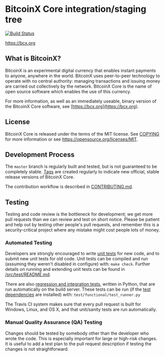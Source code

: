 BitcoinX Core integration/staging tree
=====================================

[![Build Status](https://travis-ci.org/bitcoinx-project/bitcoinx.svg?branch=master)](https://travis-ci.org/bitcoinx/bitcoinx)

https://bcx.org

What is BitcoinX?
----------------

BitcoinX is an experimental digital currency that enables instant payments to
anyone, anywhere in the world. BitcoinX uses peer-to-peer technology to operate
with no central authority: managing transactions and issuing money are carried
out collectively by the network. BitcoinX Core is the name of open source
software which enables the use of this currency.

For more information, as well as an immediately useable, binary version of
the BitcoinX Core software, see [https://bcx.org](https://bcx.org).

License
-------

BitcoinX Core is released under the terms of the MIT license. See [COPYING](COPYING) for more
information or see https://opensource.org/licenses/MIT.

Development Process
-------------------

The `master` branch is regularly built and tested, but is not guaranteed to be
completely stable. [Tags](https://github.com/bitcoinx-project/bitcoinx/tags) are created
regularly to indicate new official, stable release versions of BitcoinX Core.

The contribution workflow is described in [CONTRIBUTING.md](CONTRIBUTING.md).

Testing
-------

Testing and code review is the bottleneck for development; we get more pull
requests than we can review and test on short notice. Please be patient and help out by testing
other people's pull requests, and remember this is a security-critical project where any mistake might cost people
lots of money.

### Automated Testing

Developers are strongly encouraged to write [unit tests](src/test/README.md) for new code, and to
submit new unit tests for old code. Unit tests can be compiled and run
(assuming they weren't disabled in configure) with: `make check`. Further details on running
and extending unit tests can be found in [/src/test/README.md](/src/test/README.md).

There are also [regression and integration tests](/test), written
in Python, that are run automatically on the build server.
These tests can be run (if the [test dependencies](/test) are installed) with: `test/functional/test_runner.py`

The Travis CI system makes sure that every pull request is built for Windows, Linux, and OS X, and that unit/sanity tests are run automatically.

### Manual Quality Assurance (QA) Testing

Changes should be tested by somebody other than the developer who wrote the
code. This is especially important for large or high-risk changes. It is useful
to add a test plan to the pull request description if testing the changes is
not straightforward.

